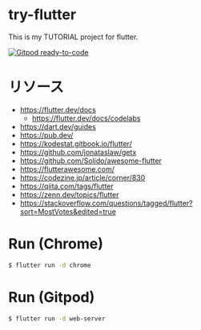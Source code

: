 # try-flutter
This is my TUTORIAL project for flutter.

[![Gitpod ready-to-code](https://img.shields.io/badge/Gitpod-ready--to--code-blue?logo=gitpod)](https://gitpod.io/#https://github.com/devlights/try-flutter)

# リソース

- https://flutter.dev/docs
  - https://flutter.dev/docs/codelabs
- https://dart.dev/guides
- https://pub.dev/
- https://kodestat.gitbook.io/flutter/
- https://github.com/jonataslaw/getx
- https://github.com/Solido/awesome-flutter
- https://flutterawesome.com/
- https://codezine.jp/article/corner/830
- https://qiita.com/tags/flutter
- https://zenn.dev/topics/flutter
- https://stackoverflow.com/questions/tagged/flutter?sort=MostVotes&edited=true

# Run (Chrome)

```sh
$ flutter run -d chrome
```

# Run (Gitpod)

```sh
$ flutter run -d web-server
```
